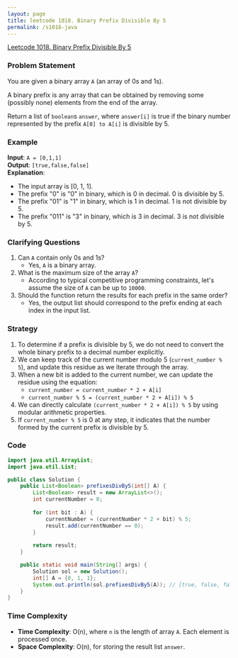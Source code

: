 ```yaml
---
layout: page
title: leetcode 1018. Binary Prefix Divisible By 5
permalink: /s1018-java
---
```

[Leetcode 1018. Binary Prefix Divisible By 5](https://algoadvance.github.io/algoadvance/l1018)
### Problem Statement
You are given a binary array `A` (an array of 0s and 1s).

A binary prefix is any array that can be obtained by removing some (possibly none) elements from the end of the array.

Return a list of `boolean`s `answer`, where `answer[i]` is true if the binary number represented by the prefix `A[0] to A[i]` is divisible by 5.

### Example
**Input**: `A = [0,1,1]`  
**Output**: `[true,false,false]`  
**Explanation**:  
- The input array is [0, 1, 1].
- The prefix "0" is "0" in binary, which is 0 in decimal. 0 is divisible by 5.
- The prefix "01" is "1" in binary, which is 1 in decimal. 1 is not divisible by 5.
- The prefix "011" is "3" in binary, which is 3 in decimal. 3 is not divisible by 5.

### Clarifying Questions
1. Can `A` contain only 0s and 1s?
   - Yes, `A` is a binary array.
2. What is the maximum size of the array `A`?
   - According to typical competitive programming constraints, let's assume the size of `A` can be up to `10000`.
3. Should the function return the results for each prefix in the same order?
   - Yes, the output list should correspond to the prefix ending at each index in the input list.

### Strategy
1. To determine if a prefix is divisible by 5, we do not need to convert the whole binary prefix to a decimal number explicitly.
2. We can keep track of the current number modulo 5 (`current_number % 5`), and update this residue as we iterate through the array.
3. When a new bit is added to the current number, we can update the residue using the equation:
   - `current_number = current_number * 2 + A[i]`
   - `current_number % 5 = (current_number * 2 + A[i]) % 5`
4. We can directly calculate `(current_number * 2 + A[i]) % 5` by using modular arithmetic properties.
5. If `current_number % 5` is 0 at any step, it indicates that the number formed by the current prefix is divisible by 5.

### Code
```java
import java.util.ArrayList;
import java.util.List;

public class Solution {
    public List<Boolean> prefixesDivBy5(int[] A) {
        List<Boolean> result = new ArrayList<>();
        int currentNumber = 0;
        
        for (int bit : A) {
            currentNumber = (currentNumber * 2 + bit) % 5;
            result.add(currentNumber == 0);
        }
        
        return result;
    }

    public static void main(String[] args) {
        Solution sol = new Solution();
        int[] A = {0, 1, 1};
        System.out.println(sol.prefixesDivBy5(A)); // [true, false, false]
    }
}
```

### Time Complexity
- **Time Complexity**: O(n), where `n` is the length of array `A`. Each element is processed once.
- **Space Complexity**: O(n), for storing the result list `answer`.